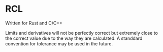 # RCL 

Written for Rust and C/C++

Limits and derivatives will not be perfectly correct but extremely close to the correct value due to the way they are calculated. A standdard convention for tolerance may be used in the future.
